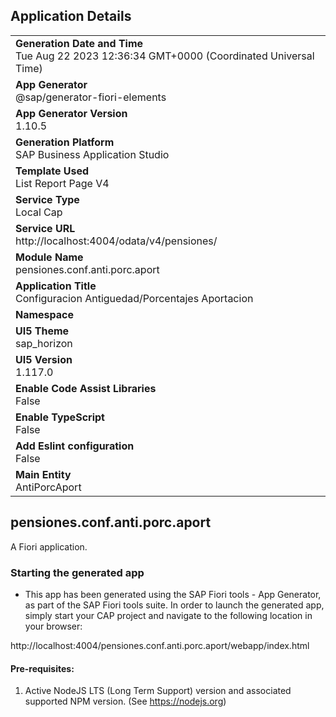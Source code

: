 ## Application Details
|               |
| ------------- |
|**Generation Date and Time**<br>Tue Aug 22 2023 12:36:34 GMT+0000 (Coordinated Universal Time)|
|**App Generator**<br>@sap/generator-fiori-elements|
|**App Generator Version**<br>1.10.5|
|**Generation Platform**<br>SAP Business Application Studio|
|**Template Used**<br>List Report Page V4|
|**Service Type**<br>Local Cap|
|**Service URL**<br>http://localhost:4004/odata/v4/pensiones/
|**Module Name**<br>pensiones.conf.anti.porc.aport|
|**Application Title**<br>Configuracion Antiguedad/Porcentajes Aportacion|
|**Namespace**<br>|
|**UI5 Theme**<br>sap_horizon|
|**UI5 Version**<br>1.117.0|
|**Enable Code Assist Libraries**<br>False|
|**Enable TypeScript**<br>False|
|**Add Eslint configuration**<br>False|
|**Main Entity**<br>AntiPorcAport|

## pensiones.conf.anti.porc.aport

A Fiori application.

### Starting the generated app

-   This app has been generated using the SAP Fiori tools - App Generator, as part of the SAP Fiori tools suite.  In order to launch the generated app, simply start your CAP project and navigate to the following location in your browser:

http://localhost:4004/pensiones.conf.anti.porc.aport/webapp/index.html

#### Pre-requisites:

1. Active NodeJS LTS (Long Term Support) version and associated supported NPM version.  (See https://nodejs.org)


